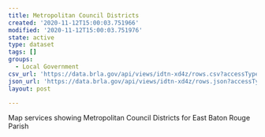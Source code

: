 ```yaml
---
title: Metropolitan Council Districts
created: '2020-11-12T15:00:03.751966'
modified: '2020-11-12T15:00:03.751976'
state: active
type: dataset
tags: []
groups:
  - Local Government
csv_url: 'https://data.brla.gov/api/views/idtn-xd4z/rows.csv?accessType=DOWNLOAD'
json_url: 'https://data.brla.gov/api/views/idtn-xd4z/rows.json?accessType=DOWNLOAD'
layout: post

---
```

Map services showing Metropolitan Council Districts for East Baton Rouge Parish
